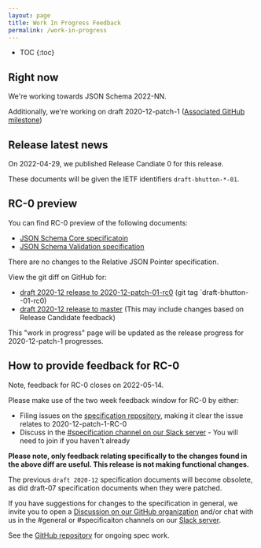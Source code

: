 ```yaml
---
layout: page
title: Work In Progress Feedback
permalink: /work-in-progress
---
```


* TOC
{:toc}

## Right now

We're working towards JSON Schema 2022-NN.

Additionally, we're working on draft 2020-12-patch-1 ([Associated GitHub milestone](https://github.com/json-schema-org/json-schema-spec/milestone/9))

## Release latest news

On 2022-04-29, we published Release Candiate 0 for this release.

These documents will be given the IETF identifiers `draft-bhutton-*-01`.

## RC-0 preview

You can find RC-0 preview of the following documents:
- [JSON Schema Core specificatoin](/draft/preview/jsonschema-core.html)
- [JSON Schema Validation specification](/draft/preview/jsonschema-validation.html)

There are no changes to the Relative JSON Pointer specification.

View the git diff on GitHub for:
- [draft 2020-12 release to 2020-12-patch-01-rc0](https://github.com/json-schema-org/json-schema-spec/compare/2020-12...draft-bhutton--01-rc0) (git tag `draft-bhutton--01-rc0)
- [draft 2020-12 release to master](https://github.com/json-schema-org/json-schema-spec/compare/2020-12...master) (This may include changes based on Release Candidate feedback)

This "work in progress" page will be updated as the release progress for 2020-12-patch-1 progresses.

## How to provide feedback for RC-0
Note, feedback for RC-0 closes on 2022-05-14.

Please make use of the two week feedback window for RC-0 by either:
- Filing issues on the [specification repository](https://github.com/json-schema-org/json-schema-spec/issues), making it clear the issue relates to 2020-12-patch-1-RC-0
- Discuss in the [#specification channel on our Slack server](https://json-schema.slack.com/archives/CT7FF623C) - You will need to join if you haven't already

**Please note, only feedback relating specifically to the changes found in the above diff are useful. This release is not making functional changes.**

The previous `draft 2020-12` specification documents will become obsolete, as did draft-07 specification documents when they were patched.

If you have suggestions for changes to the specification in general, we invite you to open a [Discussion on our GitHub organization](https://github.com/orgs/json-schema-org/discussions) and/or chat with us in the #general or #specificaiton channels on our [Slack server](/slack).


See the [GitHub repository](https://github.com/json-schema-org/json-schema-spec) for ongoing spec work.
